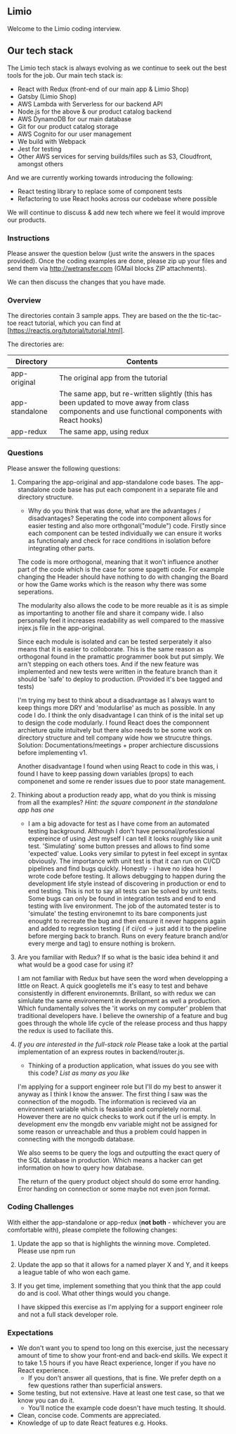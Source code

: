 ## Limio

Welcome to the Limio coding interview.

## Our tech stack

The Limio tech stack is always evolving as we continue to seek out the best tools for the job. Our main tech stack is:

  * React with Redux (front-end of our main app & Limio Shop)
  * Gatsby (Limio Shop)
  * AWS Lambda with Serverless for our backend API
  * Node.js for the above & our product catalog backend
  * AWS DynamoDB for our main database
  * Git for our product catalog storage
  * AWS Cognito for our user management
  * We build with Webpack
  * Jest for testing
  * Other AWS services for serving builds/files such as S3, Cloudfront, amongst others

And we are currently working towards introducing the following:

 * React testing library to replace some of component tests
 * Refactoring to use React hooks across our codebase where possible
 
We will continue to discuss & add new tech where we feel it would improve our products.

### Instructions

Please answer the question below (just write the answers in the spaces provided). Once the coding examples are done, please zip up your files and send them via http://wetransfer.com (GMail blocks ZIP attachments).  

We can then discuss the changes that you have made.

### Overview

The directories contain 3 sample apps. They are based on the the tic-tac-toe react tutorial, which you can find at [https://reactjs.org/tutorial/tutorial.html].

The directories are:

| Directory      | Contents    |
| ---------------|-------------| 
| app-original   | The original app from the tutorial |
| app-standalone | The same app, but re-written slightly (this has been updated to move away from class components and use functional components with React hooks) |
| app-redux      | The same app, using redux |

### Questions

Please answer the following questions:
    
1. Comparing the app-original and app-standalone code bases. The app-standalone code base has put each component in a separate file and directory structure.   
   * Why do you think that was done, what are the advantages / disadvantages?
   Seperating the code into component allows for easier testing and also more orthgonal("module") code. Firstly since each component can be tested individually we can ensure it works as functionaly and check for race conditions in isolation before integrating other parts.

   The code is more orthogonal, meaning that it won't influence another part of the code which is the case for some spagetti code. For example changing the Header should have nothing to do with changing the Board or how the Game works which is the reason why there was some seperations.

   The modularity also allows the code to be more reuable as it is as simple as importanting to another file and share it company wide. I also personally feel it increases readability as well compared to the massive injex.js file in the app-original.

   Since each module is isolated and can be tested serperately it also means that it is easier to colloborate. This is the same reason as orthogonal found in the pramattic programmer book but put simply. We arn't stepping on each others toes. And if the new feature was implemented and new tests were written in the feature branch than it should be 'safe' to deploy to production. (Provided it's bee tagged and tests)

   I'm trying my best to think about a disadvantage as I always want to keep things more DRY and 'modularlise' as much as possible. In any code I do. I think the only disadvantage I can think of is the inital set up to design the code modularly. I found React does the componnent archieture quite intuitvely but there also needs to be some work on directory structure and tell company wide how we strucutre things. Solution: Documentations/meetings + proper archiecture discussions before implementing v1.

   Another disadvantage I found when using React to code in this was, i found I have to keep passing down variables (props) to each componenet and some re render issues due to poor state management.


2. Thinking about a production ready app, what do you think is missing from all the examples? *Hint: the square component in the standalone app has one*

   * I am a big adovacte for test as I have come from an automated testing background. Although I don't have personal/professional expereince of using Jest myself I can tell it looks roughly like a unit test. 'Simulating' some button presses and allows to find some 'expected' value. Looks very similar to pytest in feel except in syntax obviously. The importance with unit test is that it can run on CI/CD pipelines and find bugs quickly. Honestly - i have no idea how I wrote code before testing. It allows debugging to happen during the development life style instead of discovering in production or end to end testing. This is not to say all tests can be solved by unit tests. Some bugs can only be found in integration tests and end to end testing with live environment. The job of the automated tester is to 'simulate' the testing environemnt to its bare components just enought to recreate the bug and then ensure it never happens again and added to regression testing ( if ci/cd -> just add it to the pipeline before merging back to branch. Runs on every feature branch and/or every merge and tag) to ensure nothing is brokern.

3. Are you familiar with Redux? If so what is the basic idea behind it and what would be a good case for using it?

   I am not familiar with Redux but have seen the word when developping a little on React. A quick googletells me it's easy to test and behave consistently in different environemnts. Brillant, so with redux we can simlulate the same environement in development as well a production. Which fundamentally solves the 'it works on my computer' problem that traditional developers have. I believe the ownership of a feature and bug goes through the whole life cycle of the release process and thus happy the redux is used to faciliate this.

4. *If you are interested in the full-stack role* Please take a look at the partial implementation of an express routes in backend/router.js.
    * Thinking of a production application, what issues do you see with this code? *List as many as you like*

    I'm applying for a support engineer role but I'll do my best to answer it anyway as I think I know the answer. The first thing I saw was the connection of the mogodb. The information is recieved via an environment variable which is feasiable and completely normal. However there are no quick checks to work out if the url is empty. In development env the mongdb env variable might not be assigned for some reason or unreachable and thus a problem could happen in connecting with the mongodb database. 

    We also seems to be query the logs and outputting the exact query of the SQL database in production. Which means a hacker can get information on how to query how database.

    The return of the query product object should do some error handing. Error handing on connection or some maybe not even json format.



### Coding Challenges

With either the app-standalone or app-redux (**not both** - whichever you are comfortable with), please complete the following changes:

1. Update the app so that is highlights the winning move.
   Completed. Please use npm run

2. Update the app so that it allows for a named player X and Y, and it keeps a league table of who won each game.

3. If you get time, implement something that you think that the app could do and is cool. What other things would you change. 

   I have skipped this exercise as I'm applying for a support engineer role and not a full stack developer role.

### Expectations
 * We don't want you to spend too long on this exercise, just the necessary amount of time to show your front-end and back-end skills. We expect it to take 1.5 hours if you have React experience, longer if you have no React experience. 
    * If you don't answer all questions, that is fine. We prefer depth on a few questions rather than superficial answers.
 * Some testing, but not extensive. Have at least one test case, so that we know you can do it. 
    * You'll notice the example code doesn't have much testing. It should.
 * Clean, concise code. Comments are appreciated.
 * Knowledge of up to date React features e.g. Hooks.




    
      
    
    

 





